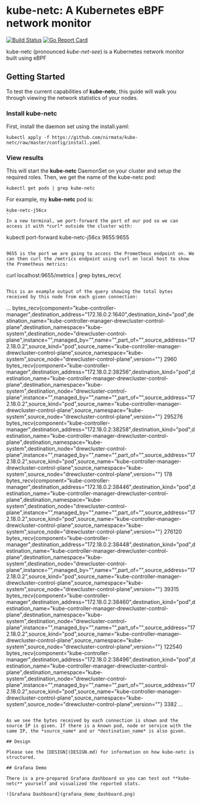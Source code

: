 # kube-netc: A Kubernetes eBPF network monitor

[![Build Status](https://travis-ci.org/nirmata/kube-netc.svg?branch=master)](https://travis-ci.org/nirmata/kube-netc) [![Go Report Card](https://goreportcard.com/badge/github.com/nirmata/kube-netc)](https://goreportcard.com/report/github.com/nirmata/kube-netc)


kube-netc (pronounced <i>kube-net-see</i>) is a Kubernetes network monitor built using eBPF

## Getting Started

To test the current capabilities of **kube-netc**, this guide will walk you through viewing the network statistics of your nodes.

### Install kube-netc

First, install the daemon set using the install.yaml:

``` 
kubectl apply -f https://github.com/nirmata/kube-netc/raw/master/config/install.yaml
```

### View results

This will start the **kube-netc** DaemonSet on your cluster and setup the required roles. Then, we get the name of the kube-netc pod:

```
kubectl get pods | grep kube-netc
```

For example, my **kube-netc** pod is:

```
kube-netc-j56cx
``
In a new terminal, we port-forward the port of our pod so we can access it with *curl* outside the cluster with:

```
kubectl port-forward kube-netc-j56cx 9655:9655
```

9655 is the port we are going to access the Prometheus endpoint on. We can then curl the /metrics endpoint using curl on local host to show the Prometheus metrics:

```
curl localhost:9655/metrics | grep bytes_recv{
```

This is an example output of the query showing the total bytes received by this node from each given connection:

```
...
bytes_recv{component="kube-controller-manager",destination_address="172.18.0.2:1640",destination_kind="pod",destination_name="kube-controller-manager-drewcluster-control-plane",destination_namespace="kube-system",destination_node="drewcluster-control-plane",instance="",managed_by="",name="",part_of="",source_address="172.18.0.2",source_kind="pod",source_name="kube-controller-manager-drewcluster-control-plane",source_namespace="kube-system",source_node="drewcluster-control-plane",version=""} 2960
bytes_recv{component="kube-controller-manager",destination_address="172.18.0.2:38256",destination_kind="pod",destination_name="kube-controller-manager-drewcluster-control-plane",destination_namespace="kube-system",destination_node="drewcluster-control-plane",instance="",managed_by="",name="",part_of="",source_address="172.18.0.2",source_kind="pod",source_name="kube-controller-manager-drewcluster-control-plane",source_namespace="kube-system",source_node="drewcluster-control-plane",version=""} 295276
bytes_recv{component="kube-controller-manager",destination_address="172.18.0.2:38258",destination_kind="pod",destination_name="kube-controller-manager-drewcluster-control-plane",destination_namespace="kube-system",destination_node="drewcluster-control-plane",instance="",managed_by="",name="",part_of="",source_address="172.18.0.2",source_kind="pod",source_name="kube-controller-manager-drewcluster-control-plane",source_namespace="kube-system",source_node="drewcluster-control-plane",version=""} 178
bytes_recv{component="kube-controller-manager",destination_address="172.18.0.2:38446",destination_kind="pod",destination_name="kube-controller-manager-drewcluster-control-plane",destination_namespace="kube-system",destination_node="drewcluster-control-plane",instance="",managed_by="",name="",part_of="",source_address="172.18.0.2",source_kind="pod",source_name="kube-controller-manager-drewcluster-control-plane",source_namespace="kube-system",source_node="drewcluster-control-plane",version=""} 276120
bytes_recv{component="kube-controller-manager",destination_address="172.18.0.2:38448",destination_kind="pod",destination_name="kube-controller-manager-drewcluster-control-plane",destination_namespace="kube-system",destination_node="drewcluster-control-plane",instance="",managed_by="",name="",part_of="",source_address="172.18.0.2",source_kind="pod",source_name="kube-controller-manager-drewcluster-control-plane",source_namespace="kube-system",source_node="drewcluster-control-plane",version=""} 39315
bytes_recv{component="kube-controller-manager",destination_address="172.18.0.2:38460",destination_kind="pod",destination_name="kube-controller-manager-drewcluster-control-plane",destination_namespace="kube-system",destination_node="drewcluster-control-plane",instance="",managed_by="",name="",part_of="",source_address="172.18.0.2",source_kind="pod",source_name="kube-controller-manager-drewcluster-control-plane",source_namespace="kube-system",source_node="drewcluster-control-plane",version=""} 122540
bytes_recv{component="kube-controller-manager",destination_address="172.18.0.2:38496",destination_kind="pod",destination_name="kube-controller-manager-drewcluster-control-plane",destination_namespace="kube-system",destination_node="drewcluster-control-plane",instance="",managed_by="",name="",part_of="",source_address="172.18.0.2",source_kind="pod",source_name="kube-controller-manager-drewcluster-control-plane",source_namespace="kube-system",source_node="drewcluster-control-plane",version=""} 3382
...
```

As we see the bytes received by each connection is shown and the source IP is given. If there is a known pod, node or service with the same IP, the *source_name* and or *destination_name* is also given.

## Design

Please see the [DESIGN](DESIGN.md) for information on how kube-netc is structured.

## Grafana Demo

There is a pre-prepared Grafana dashboard so you can test out **kube-netc** yourself and visualized the reported stats.

![Grafana Dashboard](grafana_demo_dashboard.png)
